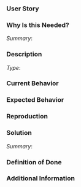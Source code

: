 <!--
Hello!

Please use the template below for issue ideas or bugs found within MARKET Protocol.
If it is general support you need, reach out to us at
https://marketprotocol.io/discord

Provide a general summary of the issue in the title above and use relevant fields below to define the problem.
-->


<!--
## Before you `start work`

Please read our contribution [guidelines](https://docs.marketprotocol.io/#contributing) and if there is a bounty involved  please also see [here](https://docs.marketprotocol.io/#gitcoin-and-bounties)

If you have ongoing work from other bounties with us where funding has not been released, please do not pick up a new issue.  We would like to involve as many contributors as possible and parallelize the work flow as much as possible.

Please make sure to comment in the issue here immediately after starting work so we know your plans for implementation and a timeline.

Please also note that in order for work to be accepted, all code must be accompanied by test cases as well.

-->

### User Story

[comment]: # (As a <user type>, I want to <task> so that <goal>.)


### Why Is this Needed?

[comment]: # (Describe the problem and why this task is needed. Provide description of the current state, what you would like to happen, and what actually happen)
*Summary*:


### Description

[comment]: # (Feature or Bug? i.e Type: Bug)
*Type*: 


### Current Behavior
[comment]: # (Describe what actually happened.)


### Expected Behavior
[comment]: # (Describe what you expected to happen.)


### Reproduction
[comment]: # (Describe how we can replicate the bug step by step.)

### Solution
[comment]: # (Provide a summary of the solution and a task list on what needs to be fixed.)
*Summary*:


### Definition of Done
[comment]: # (Any other information that would be useful, bullets are helpful.)


### Additional Information
[comment]: # (Any other information that would be useful, content, screenshots, etc.)

